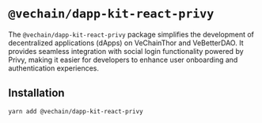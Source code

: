 # `@vechain/dapp-kit-react-privy`

The `@vechain/dapp-kit-react-privy` package simplifies the development of decentralized applications (dApps) on VeChainThor and VeBetterDAO. It provides seamless integration with social login functionality powered by Privy, making it easier for developers to enhance user onboarding and authentication experiences.

## Installation

```bash
yarn add @vechain/dapp-kit-react-privy
```
